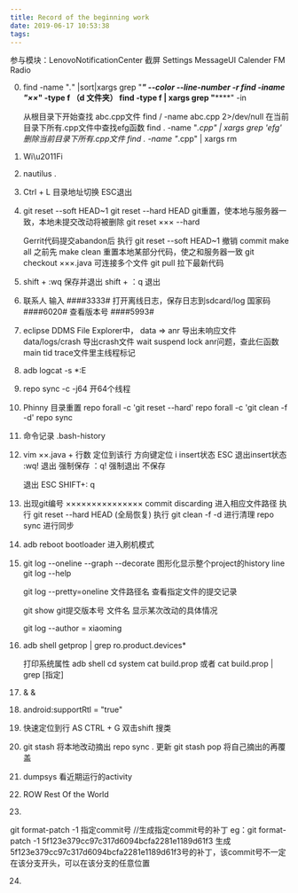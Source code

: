 ```yaml
---
title: Record of the beginning work
date: 2019-06-17 10:53:38
tags:
---
```

参与模块：LenovoNotificationCenter 截屏 Settings  MessageUI  Calender FM Radio 

0. find -name "*.*" |sort|xargs grep "***" --color --line-number -r
   find -iname "××*" -type f    （d  文件夹）
   find -type f | xargs grep "******" -in


   从根目录下开始查找 abc.cpp文件     find / -name abc.cpp   2>/dev/null
   在当前目录下所有.cpp文件中查找efg函数    find . -name "*.cpp" | xargs grep 'efg'
   删除当前目录下所有.cpp文件  find . -name "*.cpp" | xargs rm

1. Wi\u2011Fi

2. nautilus .

3. Ctrl + L 目录地址切换   ESC退出

4. git reset --soft HEAD~1    git reset --hard HEAD  git重置，使本地与服务器一致，本地未提交改动将被删除
   git reset ××× --hard

   Gerrit代码提交abandon后 执行 git reset --soft HEAD~1 撤销 commit
   make all 之前先 make clean
   重置本地某部分代码，使之和服务器一致
   git checkout ×××.java  可连接多个文件
   git pull 拉下最新代码

5. shift + :wq  保存并退出
   shift + ：q  退出

6. 联系人 输入 ####3333#
   打开离线日志，保存日志到sdcard/log
   国家码 ####6020#
   查看版本号 ####5993#


7. eclipse DDMS
   File Explorer中， data => anr       导出未响应文件
                     data/logs/crash   导出crash文件
   wait  suspend lock  anr问题，查此仨函数
   main tid    trace文件里主线程标记

8. adb logcat -s *:E

9. repo sync -c -j64  开64个线程

10. Phinny 目录重置
    repo forall -c 'git reset --hard'
    repo forall -c 'git clean -f -d'
    repo sync

11. 命令记录  .bash-history

12. vim ××.java + 行数   定位到该行
    方向键定位
    i  insert状态
    ESC 退出insert状态
    :wq! 退出 强制保存
    ：q! 强制退出  不保存

    退出   ESC   SHIFT+:  q

13. 出现git编号 ×××××××××××××××  commit discarding
    进入相应文件路径
    执行 git reset --hard HEAD (全局恢复)
    执行 git clean -f -d 进行清理
    repo sync 进行同步

14. adb reboot bootloader  进入刷机模式

15. git log --oneline --graph --decorate
    图形化显示整个project的history line
    git log --help

    git log --pretty=oneline 文件路径名
    查看指定文件的提交记录

    git show  git提交版本号   文件名
    显示某次改动的具体情况

    git log --author = xiaoming

16.  adb shell
     getprop | grep ro.product.devices*

     打印系统属性
     adb shell
     cd system
     cat build.prop  或者  cat build.prop | grep [指定]

17. &   &amp;

18. android:supportRtl = "true"

19. 快速定位到行    AS   CTRL + G
    双击shift     搜类

20. git stash 将本地改动摘出
    repo sync . 更新
    git stash pop  将自己摘出的再覆盖

21. dumpsys  看近期运行的activity

22. ROW   Rest Of the World

23. 

git format-patch -1 指定commit号 //生成指定commit号的补丁
eg：git format-patch -1 5f123e379cc97c317d6094bcfa2281e1189d61f3
生成5f123e379cc97c317d6094bcfa2281e1189d61f3号的补丁，该commit号不一定在该分支开头，可以在该分支的任意位置

24. 